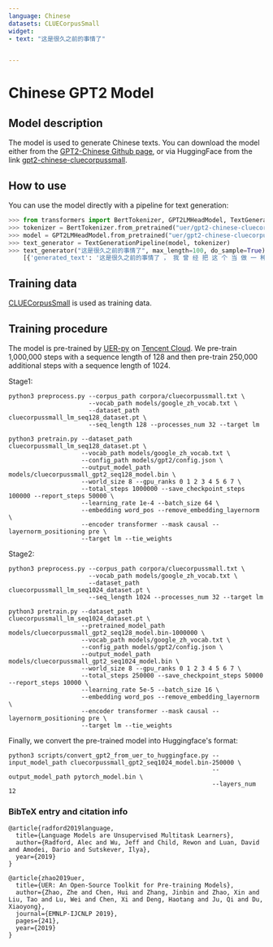 ```yaml
---
language: Chinese
datasets: CLUECorpusSmall
widget: 
- text: "这是很久之前的事情了"


---
```



# Chinese GPT2 Model

## Model description

The model is used to generate Chinese texts. You can download the model either from the [GPT2-Chinese Github page](https://github.com/Morizeyao/GPT2-Chinese), or via HuggingFace from the link [gpt2-chinese-cluecorpussmall](https://huggingface.co/uer/gpt2-chinese-cluecorpussmall).

## How to use

You can use the model directly with a pipeline for text generation:

```python
>>> from transformers import BertTokenizer, GPT2LMHeadModel, TextGenerationPipeline
>>> tokenizer = BertTokenizer.from_pretrained("uer/gpt2-chinese-cluecorpussmall")
>>> model = GPT2LMHeadModel.from_pretrained("uer/gpt2-chinese-cluecorpussmall")
>>> text_generator = TextGenerationPipeline(model, tokenizer)   
>>> text_generator("这是很久之前的事情了", max_length=100, do_sample=True)
    [{'generated_text': '这是很久之前的事情了 ， 我 曾 经 把 这 个 当 做 一 种 思 想 的 传 承 ， 或 者 是 人 生 的 回 顾 ， 当 时 我 们 是 一 个 刚 刚 加 入 的 时 候 就 想 要 加 入 他 们 ， 于 是 我 们 每 天 看 到 他 们 ， 加 上 他 们 的 各 种 不 可 思 议 的 行 为 ， 直 到 现 在 ， 我 们 的 人 生 才 完 整 起 来 。'}]
```



## Training data

[CLUECorpusSmall](https://github.com/CLUEbenchmark/CLUECorpus2020/) is used as training data. 

## Training procedure

The model is pre-trained by [UER-py](https://github.com/dbiir/UER-py/) on [Tencent Cloud](https://cloud.tencent.com/). We pre-train 1,000,000 steps with a sequence length of 128 and then pre-train 250,000 additional steps with a sequence length of 1024. 

Stage1:

```
python3 preprocess.py --corpus_path corpora/cluecorpussmall.txt \
                      --vocab_path models/google_zh_vocab.txt \
                      --dataset_path cluecorpussmall_lm_seq128_dataset.pt \
                      --seq_length 128 --processes_num 32 --target lm 
```

```
python3 pretrain.py --dataset_path cluecorpussmall_lm_seq128_dataset.pt \
                    --vocab_path models/google_zh_vocab.txt \
                    --config_path models/gpt2/config.json \
                    --output_model_path models/cluecorpussmall_gpt2_seq128_model.bin \
                    --world_size 8 --gpu_ranks 0 1 2 3 4 5 6 7 \
                    --total_steps 1000000 --save_checkpoint_steps 100000 --report_steps 50000 \
                    --learning_rate 1e-4 --batch_size 64 \
                    --embedding word_pos --remove_embedding_layernorm \
                    --encoder transformer --mask causal --layernorm_positioning pre \
                    --target lm --tie_weights
```

Stage2:

```
python3 preprocess.py --corpus_path corpora/cluecorpussmall.txt \
                      --vocab_path models/google_zh_vocab.txt \
                      --dataset_path cluecorpussmall_lm_seq1024_dataset.pt \
                      --seq_length 1024 --processes_num 32 --target lm 
```

```
python3 pretrain.py --dataset_path cluecorpussmall_lm_seq1024_dataset.pt \
                    --pretrained_model_path models/cluecorpussmall_gpt2_seq128_model.bin-1000000 \
                    --vocab_path models/google_zh_vocab.txt \
                    --config_path models/gpt2/config.json \
                    --output_model_path models/cluecorpussmall_gpt2_seq1024_model.bin \
                    --world_size 8 --gpu_ranks 0 1 2 3 4 5 6 7 \
                    --total_steps 250000 --save_checkpoint_steps 50000 --report_steps 10000 \
                    --learning_rate 5e-5 --batch_size 16 \
                    --embedding word_pos --remove_embedding_layernorm \
                    --encoder transformer --mask causal --layernorm_positioning pre \
                    --target lm --tie_weights
```

Finally, we convert the pre-trained model into Huggingface's format:

```
python3 scripts/convert_gpt2_from_uer_to_huggingface.py --input_model_path cluecorpussmall_gpt2_seq1024_model.bin-250000 \
                                                        --output_model_path pytorch_model.bin \
                                                        --layers_num 12
```

### BibTeX entry and citation info

```
@article{radford2019language,
  title={Language Models are Unsupervised Multitask Learners},
  author={Radford, Alec and Wu, Jeff and Child, Rewon and Luan, David and Amodei, Dario and Sutskever, Ilya},
  year={2019}
}

@article{zhao2019uer,
  title={UER: An Open-Source Toolkit for Pre-training Models},
  author={Zhao, Zhe and Chen, Hui and Zhang, Jinbin and Zhao, Xin and Liu, Tao and Lu, Wei and Chen, Xi and Deng, Haotang and Ju, Qi and Du, Xiaoyong},
  journal={EMNLP-IJCNLP 2019},
  pages={241},
  year={2019}
}
```
